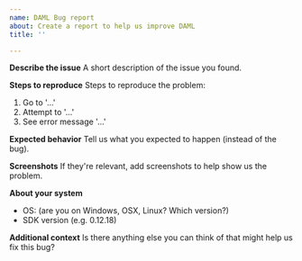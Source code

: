 ```yaml
---
name: DAML Bug report
about: Create a report to help us improve DAML
title: ''

---
```


**Describe the issue**
A short description of the issue you found.

**Steps to reproduce**
Steps to reproduce the problem:
1. Go to '...'
2. Attempt to '...'
3. See error message '...'

**Expected behavior**
Tell us what you expected to happen (instead of the bug).

**Screenshots**
If they're relevant, add screenshots to help show us the problem.

**About your system**
 - OS: (are you on Windows, OSX, Linux? Which version?)
 - SDK version (e.g. 0.12.18)

**Additional context**
Is there anything else you can think of that might help us fix this bug?
